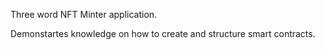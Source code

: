 Three word NFT Minter application.

Demonstartes knowledge on how to create and structure smart contracts.